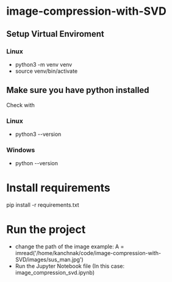 # image-compression-with-SVD

## Setup Virtual Enviroment
### Linux
+ python3 -m venv venv
+ source venv/bin/activate

## Make sure you have python installed
Check with
### Linux
+ python3 --version

### Windows
+ python --version

# Install requirements
pip install -r requirements.txt

# Run the project
+ change the path of the image
  example: A = imread('/home/kanchnak/code/image-compression-with-SVD/images/sus_man.jpg')
+ Run the Jupyter Notebook file (In this case: image_compression_svd.ipynb)